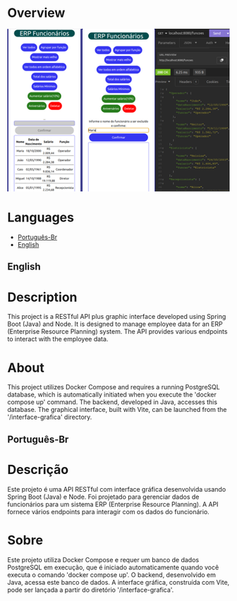 # Overview

![Erp Funcionários](https://raw.githubusercontent.com/devItaloAraujo/funcionarios/main/frontendfuncionarios.png)

# Languages

- [Português-Br](#português-br)
- [English](#english)


## English
# Description

This project is a RESTful API plus graphic interface developed using Spring Boot (Java) and Node. It is designed to manage employee data for an ERP (Enterprise Resource Planning) system. The API provides various endpoints to interact with the employee data.

# About

This project utilizes Docker Compose and requires a running PostgreSQL database, which is automatically initiated when you execute the 'docker compose up' command. The backend, developed in Java, accesses this database. The graphical interface, built with Vite, can be launched from the '/interface-grafica' directory.

## Português-Br

# Descrição

Este projeto é uma API RESTful com interface gráfica desenvolvida usando Spring Boot (Java) e Node. Foi projetado para gerenciar dados de funcionários para um sistema ERP (Enterprise Resource Planning). A API fornece vários endpoints para interagir com os dados do funcionário.

# Sobre

Este projeto utiliza Docker Compose e requer um banco de dados PostgreSQL em execução, que é iniciado automaticamente quando você executa o comando 'docker compose up'. O backend, desenvolvido em Java, acessa este banco de dados. A interface gráfica, construída com Vite, pode ser lançada a partir do diretório '/interface-grafica'.

